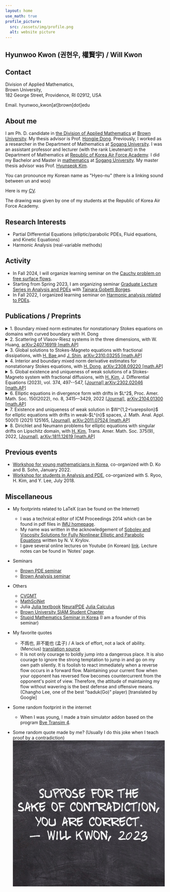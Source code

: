 ```yaml
---
layout: home
use_math: true
profile_picture:
  src: /assets/img/profile.png
  alt: website picture
---
```



<h2><strong>Hyunwoo Kwon (권현우, 權賢宇) / Will Kwon</strong></h2>

## Contact 
Division of Applied Mathematics,<br>
Brown University,<br>
182 George Street, Providence, RI 02912, USA

Email. hyunwoo_kwon[at]brown[dot]edu<br>

## About me  

I am Ph. D. candidate in [the Division of Applied Mathematics](https://appliedmath.brown.edu) at [Brown University](https://www.brown.edu). My thesis advisor is Prof. [Hongjie Dong](https://appliedmath.brown.edu/people/hongjie-dong). Previously, I worked as a researcher in the Department of Mathematics at [Sogang University](https://wwwe.sogang.ac.kr/wwwe/index_new.html). I was an assistant professor and lecturer (with the rank Lieutenant) in the Department of Mathematics at [Republic of Korea Air Force Academy](http://www.afa.ac.kr). I did my Bachelor and Master in [mathematics](https://math.sogang.ac.kr) at [Sogang University](https://wwwe.sogang.ac.kr/wwwe/index_new.html). My master thesis advisor was Prof. [Hyunseok Kim](http://maths.sogang.ac.kr/kimh/). 

You can pronounce my Korean name as "Hyeo-nu" (there is a linking sound between un and woo)
 
Here is my [CV](https://willkwon-math.github.io/assets/files/CV_HKwon.pdf).

The drawing was given by one of my students at the Republic of Korea Air Force Academy.

## Research Interests
 
- Partial Differential Equations (elliptic/parabolic PDEs, Fluid equations, and Kinetic Equations)
- Harmonic Analysis (real-variable methods)

## Activity
- In Fall 2024, I will organize learning seminar on the [Cauchy problem on free surface flows](https://willkwon-math.github.io/fall2024-Muskat).
- Starting from Spring 2023, I am organizing seminar [Graduate Lecture Series in Analysis and PDEs](https://glespa-brown.github.io) with [Tainara Gobetti Borges](https://sites.google.com/brown.edu/tainaraborgeswebpage/home?authuser=0).
- In Fall 2022, I organized learning seminar on [Harmonic analysis related to PDEs](https://willkwon-math.github.io/fall2022-HAPDE).

## Publications / Preprints

<details>
<summary>1. Boundary mixed norm estimates for nonstationary Stokes equations on domains with curved boundary with H. Dong </summary>
<div markdown="1">
**Abstract.** We consider nonstationary Stokes equations in nondivergence form with variable viscosity coefficients and Navier slip boundary conditions with slip coefficient $\alpha$ in a domain $\Omega$. On the one hand, if $\alpha$ is sufficiently smooth, then we obtain a priori local regularity estimates for solutions near a curved portion of the boundary of the domain. On the other hand, if $\alpha$ depends on the curvature of the boundary of the domain, then we obtain local boundary estimates of Hessians of solutions where the right-hand side does not contain the pressure. Our results are new even if the viscosity coefficients are constant.
  </div>
</details>

<details>
<summary>2. Scattering of Vlasov-Riesz systems in the three dimensions, with W. Huang, <a href="http://arxiv.org/abs/2407.16919">arXiv:2407.16919 [math.AP]</a></summary> 
<div markdown="1">
**Abstract.** We consider an asymptotic behavior of solutions to the Vlasov-Riesz system of order $\alpha$ in $\mathbb{R}^3$ which is a kinetic model induced by Riesz interactions. We prove small data scattering when $1/2<\alpha<1$ and modified scattering when $1<\alpha<1+\delta$ for some $\delta>0$. Moreover, we show the existence of (modified) wave operators for such a regime. To the best of our knowledge, this is the first result on the existence of modified scattering with polynomial correction in kinetic models.
  </div>
</details>


<details>
<summary>3. Global solutions to Stokes-Magneto equations with fractional dissipations, with <a href="https://sites.google.com/view/hantaekbae">H. Bae </a> and <a href="https://sites.google.com/view/jaeyong-shin">J. Shin</a>, <a href="http://arxiv.org/abs/2310.03255">arXiv:2310.03255 [math.AP]</a></summary>
<div markdown="1">
**Abstract.** In this paper, we investigate a Stokes-Magneto system with fractional diffusions. We first deal with the non-resistive case in $\mathbb{T}^d$ and establish the local and global well-posedness with initial magnetic field $\boldsymbol{b}_0\in H^s(\mathbb{T}^d)$. We also show the existence of a unique mild solution of the resisitive case with initial data $\boldsymbol{b}_0$ in the critical $L^p(\mathbb{R}^d)$ space. Moreover, we show that the $L^p$-norm of $\boldsymbol{b}(t)$ converges to zero as $t\rightarrow\infty$ if the initial data is sufficiently small.
  </div>
</details>

<details>
<summary>4. Interior and boundary mixed norm derivative estimates for nonstationary Stokes equations, with <a href="https://www.dam.brown.edu/people/hdong/">H. Dong</a>, <a href="https://arxiv.org/abs/2308.09220">arXiv:2308.09220 [math.AP]</a> </summary>
<div markdown="1">
**Abstract.** We obtain weighted mixed norm Sobolev estimates in the whole space for nonstationary Stokes equations in divergence and nondivergence form with variable viscosity coefficients that are merely measurable in time variable and have small mean oscillation in spatial variables in small cylinders. As an application, we prove interior mixed norm derivative estimates for solutions to both equations. We also discuss boundary mixed norm Hessian estimates for solutions to equations in nondivergence form under the Lions boundary conditions.
  </div>
</details>
<details>
<summary>5. Global existence and uniqueness of weak solutions of a Stokes-Magneto system with fractional diffusions, with <a href="https://math.sogang.ac.kr/math/math02_1_4.html">H. Kim</a>, J. Differential Equations (2023), vol. 374, 497--547, <a href="https://www.sciencedirect.com/science/article/abs/pii/S0022039623005181">[Journal] </a> <a href="https://arxiv.org/abs/2302.02046">arXiv:2302.02046 [math.AP]</a> </summary>
<div markdown="1">
**Abstract.** We consider a Stokes-Magneto system  in $\mathbb{R}^d$ ($d\geq 2)$ with fractional diffusions   $\Lambda^{2\alpha}\boldsymbol{u}$ and $\Lambda^{2\beta}\boldsymbol{b}$ for the velocity $\boldsymbol{u}$ and the magnetic field $\boldsymbol{b}$, respectively. Here $\alpha,\beta$ are positive constants and $\Lambda^s = (-\Delta)^{s/2}$ is the fractional Laplacian of order $s$. We establish global existence of weak solutions of the  Stokes-Magneto system   for any initial data in $L_{2}$ when $\alpha$, $\beta$ satisfy $1/2<\alpha<(d+1)/2$, $\beta >0$,
and $\min(\alpha+\beta,2\alpha+\beta-1)>d/2$. It is also shown that weak solutions are   unique  if $\beta \geq 1$ and $\min (\alpha+\beta,2\alpha+\beta-1)\geq d/2+1$, in addition.
  </div>
</details>

<details>
<summary>6. Elliptic equations in divergence form with drifts in $L^2$, Proc. Amer. Math. Soc. 150(2022), no. 8, 3415–-3429, 2022 <a href="https://www.ams.org/journals/proc/0000-000-00/S0002-9939-2022-15828-6">[Journal]</a>, <a href ="https://arxiv.org/abs/2104.01300">arXiv:2104.01300 [math.AP]</a></summary> 
<div markdown="1">
**Abstract.**  We consider the Dirichlet problem for second-order linear elliptic equations in divergence form
<center>
$-\mathrm{div} (A\nabla u) + \mathbf{b}\cdot \nabla u +\lambda u = f+\mathrm{div } \mathbf{F}\quad \text{in } \Omega\quad \text{and}\quad u=0\quad \text{on } \partial\Omega$,  
</center>
in bounded Lipschitz domain $\Omega$ in $\mathbb{R}^2$, where $A:\mathbb{R}^2\rightarrow \mathbb{R}^{2^2}$, $\mathbf{b}: \Omega\rightarrow \mathbb{R}^2$, and $\lambda \geq 0$ are given. If $2<p<\infty$ and $A$ has a small mean oscillation in small balls, $\Omega$ has small Lipschitz constant, and $\mathrm{div } A, \mathbf{b}\in L^2(\Omega;\mathbb{R}^2)$, then we prove existence and uniqueness of weak solutions in $W_0^{1,p}(\Omega)$ of the problem. Similar result also holds for the dual problem.
</div>
</details>

<details>
<summary>7. Existence and uniqueness of weak solution in $W^{1,2+\varepsilon}$ for elliptic equations with drifts in weak-$L^{n}$ spaces, J. Math. Anal. Appl. 500(1) (2021) 125165, <a href = "https://www.sciencedirect.com/science/article/abs/pii/S0022247X21002444">[Journal]</a>,  <a href="https://arxiv.org/abs/2011.07524">arXiv:2011.07524 [math.AP]</a></summary>
<div markdown="1">
**Abstract.**  We consider the following Dirichlet problems for elliptic equations with singular drift $\mathbf{b}$:
<center>
$\text{(a)}\, −\mathrm{div}(A\nabla u)+\mathrm{div}(u\mathbf{b})=f,\qquad\text{(b)}\, −\mathrm{div}(A^T\nabla v)−\mathbf{b}\cdot\nabla v=g\quad \text{in } \Omega,$
</center>
where $\Omega$ is a bounded Lipschitz domain in $\mathbb{R}^n$, $n\geq 2$. Assuming that $\mathbf{b}\in L^{n,\infty}(\Omega)^n$ has non-negative weak divergence in $\Omega$, we establish existence and uniqueness of weak solution in $W^{1,2+\varepsilon}_0(\Omega)$  of the problem (b) when $A$ is bounded and uniformly elliptic. As an application, we prove unique solvability of weak solution $u$ in $W^{1,2-}_0(\Omega)$ for the problem (a) for every $f\in W^{-1,2-}(\Omega)$.
</div>
</details>

<details>
<summary>8. Dirichlet and Neumann problems for elliptic equations with singular drifts on Lipschitz domain, with <a href="https://math.sogang.ac.kr/math/math02_1_4.html">H. Kim</a>, Trans. Amer. Math. Soc. 375(9), 2022, <a href = "https://doi.org/10.1090/tran/8730">[Journal]</a>, <a href ="https://arxiv.org/abs/1811.12619">arXiv:1811.12619 [math.AP] </a>
</summary>
<div markdown="1">
**Abstract.**  We consider the Dirichlet and Neumann problems for second-order linear elliptic equations:
<center>
$−\triangle u+\mathrm{div}(u\mathbf{b})=f\quad \text{and}\quad  −\triangle v−\mathbf{b}\cdot\nabla v=g$
</center>
in a bounded Lipschitz domain $\Omega$ in $\mathbb{R}^n$ ($n\geq 3$), where $\mathbf{b}:\Omega\rightarrow \mathbb{R}^n$ is a given vector field. Under the assumption that $\mathbf{b}\in L^n(\Omega)^n$, we first establish existence and uniqueness of solutions in $L^p_{\alpha}(\Omega)$ for the Dirichlet and Neumann problems. Here $L^p_{\alpha}(\Omega)$ denotes the Sobolev space (or Bessel potential space) with the pair $(\alpha,p)$ satisfying certain conditions. These results extend the classical works of Jerison-Kenig (1995) and Fabes-Mendez-Mitrea (1998) for the Poisson equation. We also prove existence and uniqueness of solutions of the Dirichlet problem with boundary data in $L^2(\partial\Omega)$. Our results for the Dirichlet problems hold even for the case $n=2$.
</div>
</details>

## Previous events
- [Workshop for young mathematicians in Korea](https://sites.google.com/view/wym2022/), co-organized with D. Ko and B. Sohn, January 2022.
- [Workshop for students in Analysis and PDE](https://sites.google.com/view/wsap2018/), co-organized with S. Ryoo, H. Kim, and Y. Lee, July 2018.
 


## Miscellaneous
- My footprints related to LaTeX (can be found on the Internet)
  - I was a technical editor of ICM Proceedings 2014 which can be found in pdf files in [IMU homepage](https://www.mathunion.org/icm/proceedings/2014).
  - My name was written in the acknowledgement of [Sobolev and Viscosity Solutions for Fully Nonlinear Elliptic and Parabolic Equations](https://bookstore.ams.org/cdn-1612203880278/surv-233/~~FreeAttachments/surv-233-pref.pdf) written by N. V. Krylov.  
  - I gave several online lectures on Youtube (in Korean) [link](https://www.youtube.com/channel/UCE9KYJ_vqV0NHkvIJy4UIvA). Lecture notes can be found in 'Notes' page.
- Seminars
  - [Brown PDE seminar](https://www.dam.brown.edu/pde/seminar.html)
  - [Brown Analysis seminar](https://sites.google.com/brown.edu/brownanalysisseminar/home)

- Others
  - [CVGMT](https://cvgmt.sns.it)
  - [MathSciNet](http://www.ams.org/mathscinet)
  - Julia [Julia textbook](https://juliabook.chkwon.net/book) [NeuralPDE](https://neuralpde.sciml.ai/stable/) [Julia Calculus](https://jverzani.github.io/CalculusWithJuliaNotes.jl/)
  - [Brown University SIAM Student Chapter](https://www.dam.brown.edu/siam/index.html)
  - [Stupid Mathematics Seminar in Korea](https://www.facebook.com/mungseminar)  (I am a founder of this seminar)

- My favorite quotes
  - 不爲也, 非不能也 (孟子) / A lack of effort, not a lack of ability. (Mencius) [translation source](http://www.acmuller.net/con-dao/mencius.html)
  - It is not only courage to boldly jump into a dangerous place. It is also courage to ignore the strong temptation to jump in and go on my own path silently. It is foolish to react immediately when a reverse flow occurs in a forward flow. Maintaining your current flow when your opponent has reversed flow becomes countercurrent from the opponent's point of view. Therefore, the attitude of maintaining my flow without wavering is the best defense and offensive means. (Changho Lee, one of the best "baduk(Go)" player) [translated by Google]
- Some random footprint in the internet
   - When I was young, I made a train simulator addon based on the program [Bve Transim 4](https://en.wikipedia.org/wiki/BVE_Trainsim). 
- Some random quote made by me? (Usually I do this joke when I teach proof by a contradiction)
![image info](/assets/img/typorama.jpg)
